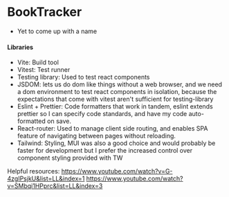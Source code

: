 # BookTracker

- Yet to come up with a name

#### Libraries
- Vite: Build tool
- Vitest: Test runner
- Testing library: Used to test react components
- JSDOM: lets us do dom like things without a web browser, and we need a dom environment to test react components in isolation, because the expectations that come with vitest aren't sufficient for testing-library
- Eslint + Prettier: Code formatters that work in tandem, eslint extends prettier so I can specify code standards, and have my code auto-formatted on save.
- React-router: Used to manage client side routing, and enables SPA feature of navigating between pages without reloading.
- Tailwind: Styling, MUI was also a good choice and would probably be faster for development but I prefer the increased control over component styling provided with TW

Helpful resources:
https://www.youtube.com/watch?v=G-4zgIPsjkU&list=LL&index=1
https://www.youtube.com/watch?v=SMbqi1HPprc&list=LL&index=3
